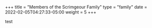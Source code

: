 +++
title = "Members of the Scrimgeour Family"
type = "family"
date = 2022-02-05T04:27:33-05:00
weight = 5
+++

test

